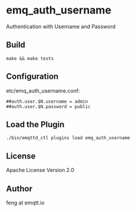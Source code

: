 emq_auth_username
=================

Authentication with Username and Password

Build
-----

```
make && make tests
```

Configuration
-------------

etc/emq_auth_username.conf:

```
##auth.user.$N.username = admin
##auth.user.$N.password = public
```

Load the Plugin
---------------

```
./bin/emqttd_ctl plugins load emq_auth_username
```

License
-------

Apache License Version 2.0

Author
------

feng at emqtt.io

